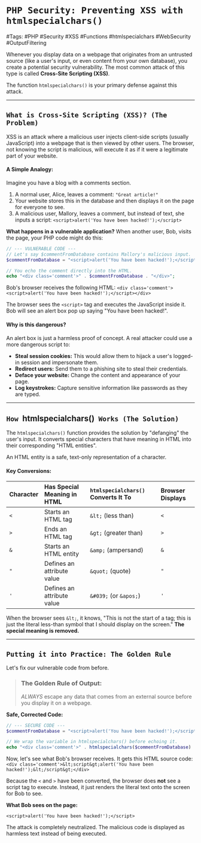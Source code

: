 
# `PHP Security: Preventing XSS with htmlspecialchars()`

#Tags: #PHP #Security #XSS #Functions #htmlspecialchars #WebSecurity #OutputFiltering

Whenever you display data on a webpage that originates from an untrusted source (like a user's input, or even content from your own database), you create a potential security vulnerability. The most common attack of this type is called **Cross-Site Scripting (XSS)**.

The function `htmlspecialchars()` is your primary defense against this attack.

---

## `What is Cross-Site Scripting (XSS)? (The Problem)`

XSS is an attack where a malicious user injects client-side scripts (usually JavaScript) into a webpage that is then viewed by other users. The browser, not knowing the script is malicious, will execute it as if it were a legitimate part of your website.

#### **A Simple Analogy:**
Imagine you have a blog with a comments section.
1.  A normal user, Alice, leaves a comment: `"Great article!"`
2.  Your website stores this in the database and then displays it on the page for everyone to see.
3.  A malicious user, Mallory, leaves a comment, but instead of text, she inputs a script: `<script>alert('You have been hacked!');</script>`

**What happens in a vulnerable application?**
When another user, Bob, visits the page, your PHP code might do this:

```php
// --- VULNERABLE CODE ---
// Let's say $commentFromDatabase contains Mallory's malicious input.
$commentFromDatabase = "<script>alert('You have been hacked!');</script>";

// You echo the comment directly into the HTML.
echo "<div class='comment'>" . $commentFromDatabase . "</div>"; 
```

Bob's browser receives the following HTML:
`<div class='comment'><script>alert('You have been hacked!');</script></div>`

The browser sees the `<script>` tag and executes the JavaScript inside it. Bob will see an alert box pop up saying "You have been hacked!".

#### **Why is this dangerous?**
An alert box is just a harmless proof of concept. A real attacker could use a more dangerous script to:
*   **Steal session cookies:** This would allow them to hijack a user's logged-in session and impersonate them.
*   **Redirect users:** Send them to a phishing site to steal their credentials.
*   **Deface your website:** Change the content and appearance of your page.
*   **Log keystrokes:** Capture sensitive information like passwords as they are typed.

---

## `How `htmlspecialchars()` Works (The Solution)`

The `htmlspecialchars()` function provides the solution by "defanging" the user's input. It converts special characters that have meaning in HTML into their corresponding "HTML entities".

An HTML entity is a safe, text-only representation of a character.

#### **Key Conversions:**

| Character | Has Special Meaning in HTML | `htmlspecialchars()` Converts It To | Browser Displays |
| :--- | :--- | :--- | :--- |
| `<` | Starts an HTML tag | `&lt;` (less than) | `<` |
| `>` | Ends an HTML tag | `&gt;` (greater than) | `>` |
| `&` | Starts an HTML entity | `&amp;` (ampersand) | `&` |
| `"` | Defines an attribute value | `&quot;` (quote) | `"` |
| `'` | Defines an attribute value | `&#039;` (or `&apos;`) | `'` |

When the browser sees `&lt;`, it knows, "This is not the start of a tag; this is just the literal less-than symbol that I should display on the screen." **The special meaning is removed.**

---

## `Putting it into Practice: The Golden Rule`

Let's fix our vulnerable code from before.

> ### **The Golden Rule of Output:**
> *ALWAYS* escape any data that comes from an external source before you display it on a webpage.

**Safe, Corrected Code:**
```php
// --- SECURE CODE ---
$commentFromDatabase = "<script>alert('You have been hacked!');</script>";

// We wrap the variable in htmlspecialchars() before echoing it.
echo "<div class='comment'>" . htmlspecialchars($commentFromDatabase) . "</div>";
```

Now, let's see what Bob's browser receives. It gets this HTML source code:
`<div class='comment'>&lt;script&gt;alert('You have been hacked!');&lt;/script&gt;</div>`

Because the `<` and `>` have been converted, the browser does **not** see a script tag to execute. Instead, it just renders the literal text onto the screen for Bob to see.

**What Bob sees on the page:**
```
<script>alert('You have been hacked!');</script>
```

The attack is completely neutralized. The malicious code is displayed as harmless text instead of being executed.